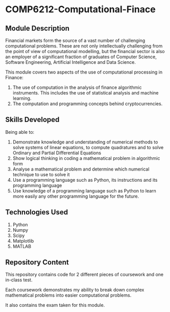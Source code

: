 # COMP6212-Computational-Finace

## Module Description

Financial markets form the source of a vast number of challenging computational problems. These are not only intellectually challenging from the point of view of computational modelling, but the financial sector is also an employer of a significant fraction of graduates of Computer Science, Software Engineering, Artificial Intelligence and Data Science.

This module covers two aspects of the use of computational processing in Finance: 
1. The use of computation in the analysis of finance algorithmic instruments. This includes the use of statistical analysis and machine learning. 
2. The computation and programming concepts behind cryptocurrencies.

## Skills Developed

Being able to:

1. Demonstrate knowledge and understanding of numerical methods to solve systems of linear equations, to compute quadratures and to solve Ordinary and Partial Differential Equations
2. Show logical thinking in coding a mathematical problem in algorithmic form
3. Analyse a mathematical problem and determine which numerical technique to use to solve it
4. Use a programming language such as Python, its instructions and its programming language
5. Use knowledge of a programming language such as Python to learn more easily any other programming language for the future.

## Technologies Used

1. Python
2. Numpy
3. Scipy
4. Matplotlib
5. MATLAB

## Repository Content

This repository contains code for 2 different pieces of coursework and one in-class test.

Each coursework demonstrates my ability to break down complex mathematical problems into easier computational problems.

It also contains the exam taken for this module.
